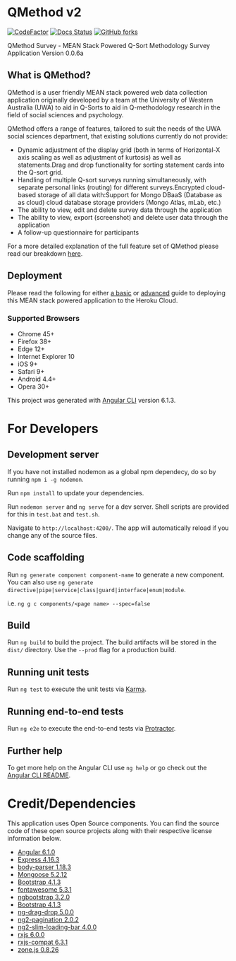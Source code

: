# QMethod v2

[![CodeFactor](https://www.codefactor.io/repository/github/CITS3200GroupD/QMethod/badge)](https://www.codefactor.io/repository/github/CITS3200GroupD/QMethod)
[![Docs Status](https://img.shields.io/badge/docs-ready-orange.svg)](https://qmethod.gitbook.io/project/)
[![GitHub forks](https://img.shields.io/github/forks/CITS3200GroupD/QMethod.svg?style=social&label=Fork)](https://github.com/CITS3200GroupD/QMethod)

QMethod Survey - MEAN Stack Powered Q-Sort Methodology Survey Application
Version 0.0.6a

## What is QMethod?

QMethod is a user friendly MEAN stack powered web data collection application originally developed by a team at the University of Western Australia (UWA) to aid in Q-Sorts to aid in Q-methodology research in the field of social sciences and psychology.

QMethod offers a range of features, tailored to suit the needs of the UWA social sciences department, that existing solutions currently do not provide:

* Dynamic adjustment of the display grid (both in terms of Horizontal-X axis scaling as well as adjustment of kurtosis) as well as statements.Drag and drop functionality for sorting statement cards into the Q-sort grid.
* Handling of multiple Q-sort surveys running simultaneously, with separate personal links (routing) for different surveys.Encrypted cloud-based storage of all data with:Support for Mongo DBaaS (Database as as cloud) cloud database storage providers (Mongo Atlas, mLab, etc.)
* The ability to view, edit and delete survey data through the application
* The ability to view, export (screenshot) and delete user data through the application
* A follow-up questionnaire for participants

For a more detailed explanation of the full feature set of QMethod please read our breakdown [here](https://qmethod.gitbook.io/project/about/features).

## Deployment

Please read the following for either [a basic](https://qmethod.gitbook.io/project/installation/basic-deploy) or [advanced](https://qmethod.gitbook.io/project/installation/advanced-deploy) guide to deploying this MEAN stack powered application to the Heroku Cloud.
### Supported Browsers

* Chrome 45+
* Firefox 38+
* Edge 12+
* Internet Explorer 10
* iOS 9+
* Safari 9+
* Android 4.4+
* Opera 30+

This project was generated with [Angular CLI](https://github.com/angular/angular-cli) version 6.1.3.

# For Developers

## Development server

If you have not installed nodemon as a global npm dependecy, do so by running `npm i -g nodemon`.

Run `npm install` to update your dependencies.

Run `nodemon server` and `ng serve` for a dev server. Shell scripts are provided for this in `test.bat` and `test.sh`.

Navigate to `http://localhost:4200/`. The app will automatically reload if you change any of the source files.

## Code scaffolding

Run `ng generate component component-name` to generate a new component. You can also use `ng generate directive|pipe|service|class|guard|interface|enum|module`.

i.e. `ng g c components/<page name> --spec=false`

## Build

Run `ng build` to build the project. The build artifacts will be stored in the `dist/` directory. Use the `--prod` flag for a production build.

## Running unit tests

Run `ng test` to execute the unit tests via [Karma](https://karma-runner.github.io).

## Running end-to-end tests

Run `ng e2e` to execute the end-to-end tests via [Protractor](http://www.protractortest.org/).

## Further help

To get more help on the Angular CLI use `ng help` or go check out the [Angular CLI README](https://github.com/angular/angular-cli/blob/master/README.md).

# Credit/Dependencies

This application uses Open Source components. You can find the source code of these open source projects along with their respective license information below.

* [Angular 6.1.0](https://github.com/angular/angular)
* [Express 4.16.3](https://github.com/expressjs/express)
* [body-parser 1.18.3](https://github.com/expressjs/body-parser)
* [Mongoose 5.2.12](https://github.com/Automattic/mongoose)
* [Bootstrap 4.1.3](https://github.com/twbs/bootstrap/tree/master)
* [fontawesome 5.3.1](https://github.com/FortAwesome/Font-Awesome)
* [ngbootstrap 3.2.0](https://github.com/ng-bootstrap/ng-bootstrap)
* [Bootstrap 4.1.3](https://github.com/twbs/bootstrap/tree/master)
* [ng-drag-drop 5.0.0](https://github.com/ObaidUrRehman/ng-drag-drop)
* [ng2-pagination 2.0.2](https://github.com/michaelbromley/ngx-pagination)
* [ng2-slim-loading-bar 4.0.0](https://github.com/akserg/ng2-slim-loading-bar)
* [rxjs 6.0.0](https://github.com/Reactive-Extensions/RxJS)
* [rxjs-compat 6.3.1](https://github.com/ReactiveX/rxjs/tree/master/compat)
* [zone.js 0.8.26](https://github.com/angular/zone.js/)